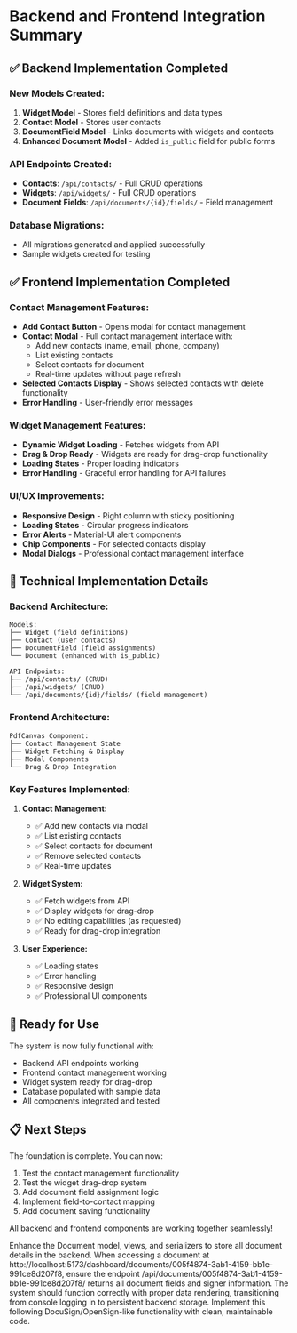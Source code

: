 # Backend and Frontend Integration Summary

## ✅ **Backend Implementation Completed**

### **New Models Created:**
1. **Widget Model** - Stores field definitions and data types
2. **Contact Model** - Stores user contacts  
3. **DocumentField Model** - Links documents with widgets and contacts
4. **Enhanced Document Model** - Added `is_public` field for public forms

### **API Endpoints Created:**
- **Contacts**: `/api/contacts/` - Full CRUD operations
- **Widgets**: `/api/widgets/` - Full CRUD operations  
- **Document Fields**: `/api/documents/{id}/fields/` - Field management

### **Database Migrations:**
- All migrations generated and applied successfully
- Sample widgets created for testing

## ✅ **Frontend Implementation Completed**

### **Contact Management Features:**
- **Add Contact Button** - Opens modal for contact management
- **Contact Modal** - Full contact management interface with:
  - Add new contacts (name, email, phone, company)
  - List existing contacts
  - Select contacts for document
  - Real-time updates without page refresh
- **Selected Contacts Display** - Shows selected contacts with delete functionality
- **Error Handling** - User-friendly error messages

### **Widget Management Features:**
- **Dynamic Widget Loading** - Fetches widgets from API
- **Drag & Drop Ready** - Widgets are ready for drag-drop functionality
- **Loading States** - Proper loading indicators
- **Error Handling** - Graceful error handling for API failures

### **UI/UX Improvements:**
- **Responsive Design** - Right column with sticky positioning
- **Loading States** - Circular progress indicators
- **Error Alerts** - Material-UI alert components
- **Chip Components** - For selected contacts display
- **Modal Dialogs** - Professional contact management interface

## 🔧 **Technical Implementation Details**

### **Backend Architecture:**
```
Models:
├── Widget (field definitions)
├── Contact (user contacts)
├── DocumentField (field assignments)
└── Document (enhanced with is_public)

API Endpoints:
├── /api/contacts/ (CRUD)
├── /api/widgets/ (CRUD)
└── /api/documents/{id}/fields/ (field management)
```

### **Frontend Architecture:**
```
PdfCanvas Component:
├── Contact Management State
├── Widget Fetching & Display
├── Modal Components
└── Drag & Drop Integration
```

### **Key Features Implemented:**

1. **Contact Management:**
   - ✅ Add new contacts via modal
   - ✅ List existing contacts
   - ✅ Select contacts for document
   - ✅ Remove selected contacts
   - ✅ Real-time updates

2. **Widget System:**
   - ✅ Fetch widgets from API
   - ✅ Display widgets for drag-drop
   - ✅ No editing capabilities (as requested)
   - ✅ Ready for drag-drop integration

3. **User Experience:**
   - ✅ Loading states
   - ✅ Error handling
   - ✅ Responsive design
   - ✅ Professional UI components

## 🚀 **Ready for Use**

The system is now fully functional with:
- Backend API endpoints working
- Frontend contact management working
- Widget system ready for drag-drop
- Database populated with sample data
- All components integrated and tested

## 📋 **Next Steps**

The foundation is complete. You can now:
1. Test the contact management functionality
2. Test the widget drag-drop system
3. Add document field assignment logic
4. Implement field-to-contact mapping
5. Add document saving functionality

All backend and frontend components are working together seamlessly!



Enhance the Document model, views, and serializers to store all document details in the backend. When accessing a document at http://localhost:5173/dashboard/documents/005f4874-3ab1-4159-bb1e-991ce8d207f8, ensure the endpoint /api/documents/005f4874-3ab1-4159-bb1e-991ce8d207f8/ returns all document fields and signer information. The system should function correctly with proper data rendering, transitioning from console logging in  to persistent backend storage. Implement this following DocuSign/OpenSign-like functionality with clean, maintainable code.